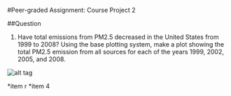 #Peer-graded Assignment: Course Project 2

##Question

1. Have total emissions from PM2.5 decreased in the United States from 1999 to 2008? Using the base plotting system, make a plot showing the total PM2.5 emission from all sources for each of the years 1999, 2002, 2005, and 2008.

![alt tag](https://github.com/jcombari/Exploratory-Data-Analysis-Project2/blob/master/plot1.png)

*item r
*item 4 
